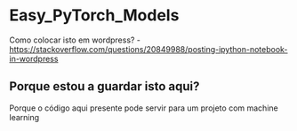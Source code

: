# Easy_PyTorch_Models

Como colocar isto em wordpress? - https://stackoverflow.com/questions/20849988/posting-ipython-notebook-in-wordpress

## Porque estou a guardar isto aqui?

 Porque o código aqui presente pode servir para um projeto com machine learning
